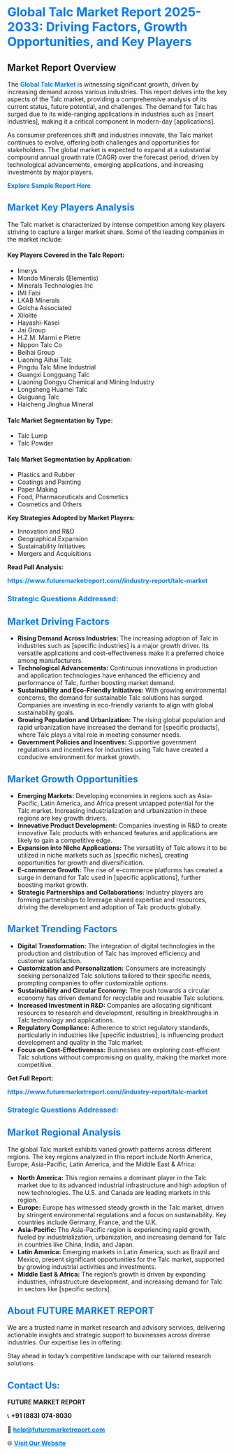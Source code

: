 <h1 style="color: #007BFF;">Global Talc Market Report 2025-2033: Driving Factors, Growth Opportunities, and Key Players</h1>

<section id="overview">
<h2>Market Report Overview</h2>
<p>The <a href="https://www.futuremarketreport.com//industry-report/talc-market" style="color: #007BFF; text-decoration: none;"><strong>Global Talc Market</strong></a> is witnessing significant growth, driven by increasing demand across various industries. This report delves into the key aspects of the Talc market, providing a comprehensive analysis of its current status, future potential, and challenges. The demand for Talc has surged due to its wide-ranging applications in industries such as [insert industries], making it a critical component in modern-day [applications].</p>
<p>As consumer preferences shift and industries innovate, the Talc market continues to evolve, offering both challenges and opportunities for stakeholders. The global market is expected to expand at a substantial compound annual growth rate (CAGR) over the forecast period, driven by technological advancements, emerging applications, and increasing investments by major players.</p>
</section>

<section id="overview">
<p><a href="https://www.futuremarketreport.com//request-sample/reportId=53337" style="color: #007BFF; text-decoration: none;"><strong>Explore Sample Report Here</strong></a></p>
</section>

<section id="key-players">
<h2 style="color: #007BFF;">Market Key Players Analysis</h2>
<p>The Talc market is characterized by intense competition among key players striving to capture a larger market share. Some of the leading companies in the market include:</p>
<h4>Key Players Covered in the Talc Report:</h4>
<ul><li>Imerys</li><li>Mondo Minerals (Elementis)</li><li>Minerals Technologies Inc</li><li>IMI Fabi</li><li>LKAB Minerals</li><li>Golcha Associated</li><li>Xilolite</li><li>Hayashi-Kasei</li><li>Jai Group</li><li>H.Z.M. Marmi e Pietre</li><li>Nippon Talc Co</li><li>Beihai Group</li><li>Liaoning Aihai Talc</li><li>Pingdu Talc Mine Industrial</li><li>Guangxi Longguang Talc</li><li>Liaoning Dongyu Chemical and Mining Industry</li><li>Longsheng Huamei Talc</li><li>Guiguang Talc</li><li>Haicheng Jinghua Mineral</li></ul>
<h4>Talc Market Segmentation by Type:</h4>
<ul><li>Talc Lump</li><li>Talc Powder</li></ul>

<h4>Talc Market Segmentation by Application:</h4>
<ul><li>Plastics and Rubber</li><li>Coatings and Painting</li><li>Paper Making</li><li>Food, Pharmaceuticals and Cosmetics</li><li>Cosmetics and Others</li></ul>
<p><strong>Key Strategies Adopted by Market Players:</strong></p>
<ul>
<li>Innovation and R&D</li>
<li>Geographical Expansion</li>
<li>Sustainability Initiatives</li>
<li>Mergers and Acquisitions</li>
</ul>
</section>

<section>
<p><strong>Read Full Analysis: </strong></p><a href="https://www.futuremarketreport.com//industry-report/talc-market" style="color: #007BFF; text-decoration: none;"><strong>https://www.futuremarketreport.com//industry-report/talc-market</strong></a>
<h3 style="color: #007BFF;">Strategic Questions Addressed:</h3>
</section>

<section id="driving-factors">
<h2 style="color: #007BFF;">Market Driving Factors</h2>
<ul>
<li><strong>Rising Demand Across Industries:</strong> The increasing adoption of Talc in industries such as [specific industries] is a major growth driver. Its versatile applications and cost-effectiveness make it a preferred choice among manufacturers.</li>
<li><strong>Technological Advancements:</strong> Continuous innovations in production and application technologies have enhanced the efficiency and performance of Talc, further boosting market demand.</li>
<li><strong>Sustainability and Eco-Friendly Initiatives:</strong> With growing environmental concerns, the demand for sustainable Talc solutions has surged. Companies are investing in eco-friendly variants to align with global sustainability goals.</li>
<li><strong>Growing Population and Urbanization:</strong> The rising global population and rapid urbanization have increased the demand for [specific products], where Talc plays a vital role in meeting consumer needs.</li>
<li><strong>Government Policies and Incentives:</strong> Supportive government regulations and incentives for industries using Talc have created a conducive environment for market growth.</li>
</ul>
</section>

<section id="growth-opportunities">
<h2 style="color: #007BFF;">Market Growth Opportunities</h2>
<ul>
<li><strong>Emerging Markets:</strong> Developing economies in regions such as Asia-Pacific, Latin America, and Africa present untapped potential for the Talc market. Increasing industrialization and urbanization in these regions are key growth drivers.</li>
<li><strong>Innovative Product Development:</strong> Companies investing in R&D to create innovative Talc products with enhanced features and applications are likely to gain a competitive edge.</li>
<li><strong>Expansion into Niche Applications:</strong> The versatility of Talc allows it to be utilized in niche markets such as [specific niches], creating opportunities for growth and diversification.</li>
<li><strong>E-commerce Growth:</strong> The rise of e-commerce platforms has created a surge in demand for Talc used in [specific applications], further boosting market growth.</li>
<li><strong>Strategic Partnerships and Collaborations:</strong> Industry players are forming partnerships to leverage shared expertise and resources, driving the development and adoption of Talc products globally.</li>
</ul>
</section>

<section id="trending-factors">
<h2 style="color: #007BFF;">Market Trending Factors</h2>
<ul>
<li><strong>Digital Transformation:</strong> The integration of digital technologies in the production and distribution of Talc has improved efficiency and customer satisfaction.</li>
<li><strong>Customization and Personalization:</strong> Consumers are increasingly seeking personalized Talc solutions tailored to their specific needs, prompting companies to offer customizable options.</li>
<li><strong>Sustainability and Circular Economy:</strong> The push towards a circular economy has driven demand for recyclable and reusable Talc solutions.</li>
<li><strong>Increased Investment in R&D:</strong> Companies are allocating significant resources to research and development, resulting in breakthroughs in Talc technology and applications.</li>
<li><strong>Regulatory Compliance:</strong> Adherence to strict regulatory standards, particularly in industries like [specific industries], is influencing product development and quality in the Talc market.</li>
<li><strong>Focus on Cost-Effectiveness:</strong> Businesses are exploring cost-efficient Talc solutions without compromising on quality, making the market more competitive.</li>
</ul>
</section>

<section>
<p><strong>Get Full Report: </strong></p><a href="https://www.futuremarketreport.com//industry-report/talc-market" style="color: #007BFF; text-decoration: none;"><strong>https://www.futuremarketreport.com//industry-report/talc-market</strong></a>
<h3 style="color: #007BFF;">Strategic Questions Addressed:</h3>
</section>


<section id="regional-analysis">
<h2 style="color: #007BFF;">Market Regional Analysis</h2>
<p>The global Talc market exhibits varied growth patterns across different regions. The key regions analyzed in this report include North America, Europe, Asia-Pacific, Latin America, and the Middle East & Africa:</p>
<ul>
<li><strong>North America:</strong> This region remains a dominant player in the Talc market due to its advanced industrial infrastructure and high adoption of new technologies. The U.S. and Canada are leading markets in this region.</li>
<li><strong>Europe:</strong> Europe has witnessed steady growth in the Talc market, driven by stringent environmental regulations and a focus on sustainability. Key countries include Germany, France, and the U.K.</li>
<li><strong>Asia-Pacific:</strong> The Asia-Pacific region is experiencing rapid growth, fueled by industrialization, urbanization, and increasing demand for Talc in countries like China, India, and Japan.</li>
<li><strong>Latin America:</strong> Emerging markets in Latin America, such as Brazil and Mexico, present significant opportunities for the Talc market, supported by growing industrial activities and investments.</li>
<li><strong>Middle East & Africa:</strong> The region’s growth is driven by expanding industries, infrastructure development, and increasing demand for Talc in sectors like [specific sectors].</li>
</ul>
</section>

<footer>
<h2 style="color: #007BFF;">About FUTURE MARKET REPORT</h2>
<p>We are a trusted name in market research and advisory services, delivering actionable insights and strategic support to businesses across diverse industries. Our expertise lies in offering:</p>

<p>Stay ahead in today’s competitive landscape with our tailored research solutions.</p>

<h2 style="color: #007BFF;">Contact Us:</h2>
<p><strong>FUTURE MARKET REPORT</strong></p>
<p>📞 <strong>+91 (883) 074-8030</strong></p>
<p>📧 <strong><a href="mailto:help@futuremarketreport.com" style="color: #007BFF;">help@futuremarketreport.com</a></strong></p>
<p>🌐 <strong><a href="https://www.futuremarketreport.com/" style="color: #007BFF;">Visit Our Website</a></strong></p>
</footer>